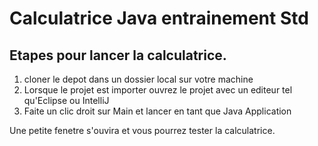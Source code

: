 # Calculatrice Java entrainement Std

## Etapes pour lancer la calculatrice.
 1. cloner le depot dans un dossier local sur votre machine
 2. Lorsque le projet est importer ouvrez le projet avec un editeur tel qu'Eclipse ou IntelliJ
 3. Faite un clic droit sur Main et lancer en tant que Java Application

Une petite fenetre s'ouvira et vous pourrez tester la calculatrice.
